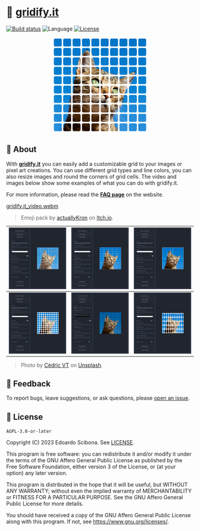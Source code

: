 # 🏁 [gridify.it]

[![Build status](https://img.shields.io/github/actions/workflow/status/velut/gridify.it/main.yml?branch=main)](https://github.com/velut/gridify.it/actions?query=workflow%3ACI)
![Language](https://img.shields.io/github/languages/top/velut/gridify.it)
[![License](https://img.shields.io/github/license/velut/gridify.it)](https://github.com/velut/gridify.it/blob/main/LICENSE)

<p align="center">
    <a href="https://www.gridify.it">
        <img width="256" src="images/cat_with_grid.png?raw=true" alt="Picture of cat with a white grid overlay generated by gridify.it">
    </a>
</p>

## 📖 About

With **[gridify.it]** you can easily add a customizable grid to your images or pixel art creations.
You can use different grid types and line colors, you can also resize images and round the corners of grid cells.
The video and images below show some examples of what you can do with gridify.it.

For more information, please read the **[FAQ page]** on the website.

[gridify.it_video.webm](https://github.com/velut/gridify.it/assets/12040076/bcb791bb-8d6a-4cdb-98bc-28c274af11f6)

> Emoji pack by <a href="https://actuallykron.itch.io" target="_blank">actuallyKron</a> on <a href="https://actuallykron.itch.io/free-emoji-pack" target="_blank">Itch.io</a>.

| <img width="256" src="images/examples/01.png?raw=true" alt=""> | <img width="256" src="images/examples/02.png?raw=true" alt=""> | <img width="256" src="images/examples/03.png?raw=true" alt=""> |
| -------------------------------------------------------------- | -------------------------------------------------------------- | -------------------------------------------------------------- |
| <img width="256" src="images/examples/04.png?raw=true" alt=""> | <img width="256" src="images/examples/05.png?raw=true" alt=""> | <img width="256" src="images/examples/06.png?raw=true" alt=""> |

> Photo by <a href="https://unsplash.com/@cedric_photography" target="_blank">Cédric VT</a> on <a href="https://unsplash.com/photos/IuJc2qh2TcA" target="_blank">Unsplash</a>.

## 💬 Feedback

To report bugs, leave suggestions, or ask questions, please [open an issue](https://github.com/velut/gridify.it/issues).

## 📜 License

    AGPL-3.0-or-later

Copyright (C) 2023 Edoardo Scibona. See [LICENSE](https://github.com/velut/gridify.it/blob/main/LICENSE).

This program is free software: you can redistribute it and/or modify
it under the terms of the GNU Affero General Public License as published by
the Free Software Foundation, either version 3 of the License, or
(at your option) any later version.

This program is distributed in the hope that it will be useful,
but WITHOUT ANY WARRANTY; without even the implied warranty of
MERCHANTABILITY or FITNESS FOR A PARTICULAR PURPOSE. See the
GNU Affero General Public License for more details.

You should have received a copy of the GNU Affero General Public License
along with this program. If not, see <https://www.gnu.org/licenses/>.

[gridify.it]: https://www.gridify.it
[FAQ page]: https://www.gridify.it/faq
